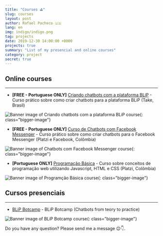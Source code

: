 ```yaml
---
title: "Courses ⛳"
slug: courses
layout: post
author: Rafael Pacheco 🇺🇸
lang: en
img: indigo/indigo.png
tag: projects
date: 2019-12-30 14:00:00 +0000
projects: true
summary: "List of my presencial and online courses"
category: project
secret: true
---
```


## Online courses
-----------------------------

* **[FREE - Portuguese ONLY]** [Criando chatbots com a plataforma BLiP](https://www.udemy.com/course/criando-chatbots-com-a-plataforma-blip/) - Curso prático sobre como criar chatbots para a plataforma BLiP (Take, Brasil)

![Banner image of Criando chatbots com a plataforma BLiP course](../assets/images/2019-12-30-courses/blip-udemy.png){: class="bigger-image"}

* **[FREE - Portuguese ONLY]** [Curso de Chatbots com Facebook Messenger](https://www.facebook.com/groups/DevCSaoPaulo/learning_content/?filter=489591444944808) - Curso prático sobre como criar chatbots para o Facebook Messenger (Platzi e Facebook, Colômbia)

![Banner image of Chatbots com Facebook Messenger course](../assets/images/2019-12-30-courses/face-platzi.png){: class="bigger-image"}

* **[Portuguese ONLY]** [Programação Básica](https://platzi.com.br/cursos/programacao-basica/) - Curso sobre conceitos de programação web utilizando Javascript, HTML e CSS (Platzi, Colômbia)

![Banner image of Programção Básica course](../assets/images/2019-12-30-courses/platzi-programacao.png){: class="bigger-image"}

## Cursos presenciais
-----------------------------

* [BLiP Botcamp](https://botcamp.blip.ai) - BLiP Botcamp (Chatbots from teory to practice)

![Banner image of BLiP Botcamp course](../assets/images/2019-12-30-courses/botcamp.png){: class="bigger-image"}

Do you have any question? Please send me a message 😉👇.
